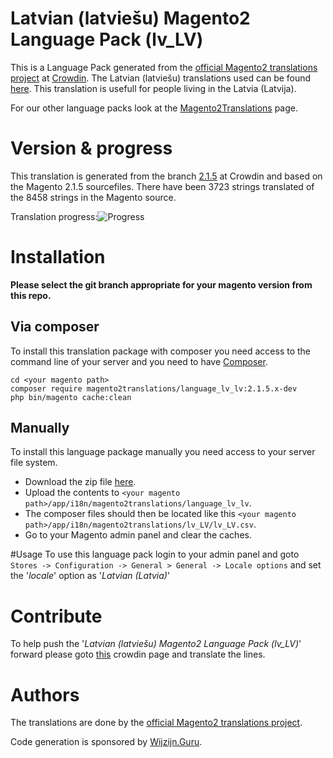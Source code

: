 # Latvian (latviešu) Magento2 Language Pack (lv_LV)
This is a Language Pack generated from the [official Magento2 translations project](https://crowdin.com/project/magento-2) at [Crowdin](https://crowdin.com).
The Latvian (latviešu) translations used can be found [here](https://crowdin.com/project/magento-2/lv).
This translation is usefull for people living in the Latvia (Latvija).

For our other language packs look at the [Magento2Translations](http://magento2translations.github.io/) page.

# Version & progress
This translation is generated from the branch [2.1.5](https://crowdin.com/project/magento-2/lv#/2.1.5) at Crowdin and based on the Magento 2.1.5 sourcefiles.
There have been  3723 strings translated of the 8458 strings in the Magento source.

Translation progress:![Progress](http://progressed.io/bar/44)

# Installation
**Please select the git branch appropriate for your magento version from this repo.**
## Via composer
To install this translation package with composer you need access to the command line of your server and you need to have [Composer](https://getcomposer.org).
```
cd <your magento path>
composer require magento2translations/language_lv_lv:2.1.5.x-dev
php bin/magento cache:clean
```
## Manually
To install this language package manually you need access to your server file system.
* Download the zip file [here](https://github.com/Magento2Translations/language_lv_lv/archive/2.1.5.zip).
* Upload the contents to `<your magento path>/app/i18n/magento2translations/language_lv_lv`.
* The composer files should then be located like this `<your magento path>/app/i18n/magento2translations/lv_LV/lv_LV.csv`.
* Go to your Magento admin panel and clear the caches.

#Usage
To use this language pack login to your admin panel and goto `Stores -> Configuration -> General > General -> Locale options` and set the '*locale*' option as '*Latvian (Latvia)*'

# Contribute
To help push the '*Latvian (latviešu) Magento2 Language Pack (lv_LV)*' forward please goto [this](https://crowdin.com/project/magento-2/lv) crowdin page and translate the lines.

# Authors
The translations are done by the [official Magento2 translations project](https://crowdin.com/project/magento-2).

Code generation is sponsored by [Wijzijn.Guru](http://www.wijzijn.guru/).